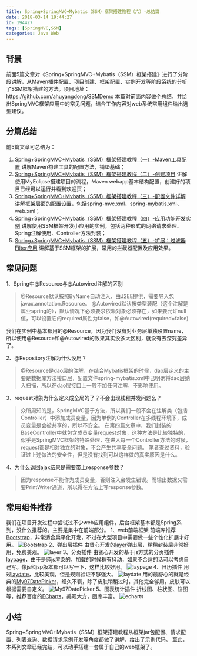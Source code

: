 ```yaml
---
title: Spring+SpringMVC+Mybatis（SSM）框架搭建教程（六）-总结篇
date: 2018-03-14 19:44:27
id: 194427
tags: [SpringMVC,SSM]
categories: Java Web
---
```

## 背景
前面5篇文章对《Spring+SpringMVC+Mybatis（SSM）框架搭建》进行了分阶段讲解，从Maven插件配置、项目创建、框架配置、实例开发等阶段系统的分析了SSM框架搭建的方法。项目地址：
https://github.com/ahuyangdong/SSMDemo
本篇对前面内容做个总结，并给出SpringMVC框架应用中的常见问题，结合工作内容对web系统常用组件给出选型建议。
## 分篇总结
前5篇文章可总结为：
 1. [Spring+SpringMVC+Mybatis（SSM）框架搭建教程（一）-Maven工具配置](http://www.ahuyangdong.top/2018/02/09/123916) 讲解Maven构建工具的配置方法，铺垫基础；
 2. [Spring+SpringMVC+Mybatis（SSM）框架搭建教程（二）-创建项目](http://www.ahuyangdong.top/2018/02/22/123549) 讲解使用MyEclipse搭建项目的流程，Maven webapp基本结构配置，创建好的项目已经可以运行并看到欢迎页；
 3. [Spring+SpringMVC+Mybatis（SSM）框架搭建教程（三）-配置文件详解](http://www.ahuyangdong.top/2018/02/25/175821) 讲解框架层面的配置设置，包括spring-mvc.xml、spring-mybatis.xml、web.xml；
 4. [Spring+SpringMVC+Mybatis（SSM）框架搭建教程（四）-应用功能开发实例](http://www.ahuyangdong.top/2018/02/28/083107) 讲解使用SSM框架开发小应用的实例，包括两种形式的网络请求处理、Spring注解使用、Controller方法封装；
 5. [Spring+SpringMVC+Mybatis（SSM）框架搭建教程（五）-扩展：过滤器Filter应用](http://www.ahuyangdong.top/2018/03/06/083502) 讲解基于SSM框架的扩展，常用的拦截器配置及应用效果。

## 常见问题
1、Spring中@Resource与@Autowired注解的区别

> @Resource默认按照ByName自动注入，由J2EE提供，需要导入包javax.annotation.Resource。
> @Autowired默认按类型装配（这个注解是属业spring的），默认情况下必须要求依赖对象必须存在，如果要允许null值，可以设置它的required属性为false，如@Autowired(required=false) 

我们在实例中基本都用的@Resource，因为我们没有对业务层单独设置name，所以使用@Resource和@Autowired的效果其实没多大区别，就没有去深究差异了。

2、@Repository注解为什么没用？
> @Resource是dao层的注解，在结合Mybatis框架的时候，dao层定义的主要是数据库方法接口层，配置文件spring-mybatis.xml中已明确将dao层纳入扫描，所以在dao层接口上一般不加任何注解，不影响使用。

3、request对象为什么定义成全局的了？不会出现线程并发问题么？
> 众所周知的是，SpringMVC基于方法，所以我们一般不会在注解类（包括Controller）中添加成员变量，因为单例的Controller在多线程环境下，成员变量是会被共享的，所以不安全。
> 在第四篇文章中，我们封装的BaseController中就包含成员变量request对象，这种方法是比较独特的，似乎是SpringMVC框架的特殊处理，在进入每一个Controller方法的时候，request都是相对独立的对象，不会产生共享安全问题。
> 笔者查过资料，验证过上述做法的安全性，但是没有找到可以这样做的真实原因是什么。

4、为什么返回ajax结果是需要带上response参数？
> 因为response不能作为成员变量，否则注入会发生错误。而输出数据又需要PrintWriter通道，所以得在方法上写response参数。

## 常用组件推荐
我们在项目开发过程中尝试过不少web应用组件，后台框架基本都是Spring系列，没什么推荐的。主要是集中在前端部分。
1、web前端框架
前端库推荐[Bootstrap](http://www.bootcss.com/)，非常适合扁平化开发，不过在大型项目中需要做一些个性化扩展才好用。
![Bootstrap](https://img-blog.csdn.net/201802261559492?watermark/2/text/aHR0cDovL2Jsb2cuY3Nkbi5uZXQvYWh1eWFuZ2Rvbmc=/font/5a6L5L2T/fontsize/400/fill/I0JBQkFCMA==/dissolve/70)
2、弹出层插件
由贤心开发的[layer](http://layer.layui.com/)弹出层，稍稍封装后非常好用，免费美观。
![layer](https://img-blog.csdn.net/20180226155910846?watermark/2/text/aHR0cDovL2Jsb2cuY3Nkbi5uZXQvYWh1eWFuZ2Rvbmc=/font/5a6L5L2T/fontsize/400/fill/I0JBQkFCMA==/dissolve/70)
3、分页插件
由贤心开发的基于js方式的分页插件[laypage](http://www.layui.com/demo/laypage.html)，由于是纯js渲染的，加载的时候稍有抖动，如果不合适的话可以考虑自己写。像js和jsp版本都可以写一下，这样比较好用。
![laypage](https://img-blog.csdn.net/20180226155747587?watermark/2/text/aHR0cDovL2Jsb2cuY3Nkbi5uZXQvYWh1eWFuZ2Rvbmc=/font/5a6L5L2T/fontsize/400/fill/I0JBQkFCMA==/dissolve/70)
4、日历插件
用过[laydate](http://www.layui.com/laydate/)，比较美观，但是规则验证不够强大。
![laydate](https://img-blog.csdn.net/20180226155652896?watermark/2/text/aHR0cDovL2Jsb2cuY3Nkbi5uZXQvYWh1eWFuZ2Rvbmc=/font/5a6L5L2T/fontsize/400/fill/I0JBQkFCMA==/dissolve/70)
用的最舒心的就是经典的[My97DatePicker](http://www.my97.net/)，经久不衰，除了皮肤稍稍过时，其他完全够用，皮肤可以根据需要自定义。
![My97DatePicker](https://img-blog.csdn.net/20180226160036384?watermark/2/text/aHR0cDovL2Jsb2cuY3Nkbi5uZXQvYWh1eWFuZ2Rvbmc=/font/5a6L5L2T/fontsize/400/fill/I0JBQkFCMA==/dissolve/70)
5、图表统计插件
折线图、柱状图、饼图等，推荐百度的[ECharts](http://echarts.baidu.com/)，美观大方，图库丰富。
![echarts](https://img-blog.csdn.net/20180226155610383?watermark/2/text/aHR0cDovL2Jsb2cuY3Nkbi5uZXQvYWh1eWFuZ2Rvbmc=/font/5a6L5L2T/fontsize/400/fill/I0JBQkFCMA==/dissolve/70)

## 小结
Spring+SpringMVC+Mybatis（SSM）框架搭建教程从框架jar包配置、请求配置、列表查询、数据请求示例开发等角度都做了讲解，给出了示例代码。
至此，本系列文章已经完结，可以动手搭建一套属于自己的web框架了。